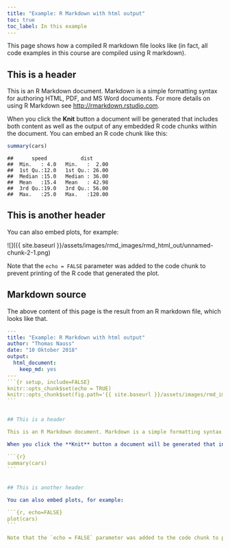 ```yaml
---
title: "Example: R Markdown with html output"
toc: true
toc_label: In this example
---
```


This page shows how a compiled R markdown file looks like (in fact, all code examples in this course are compiled using R markdown).

## This is a header

This is an R Markdown document. Markdown is a simple formatting syntax for authoring HTML, PDF, and MS Word documents. For more details on using R Markdown see <http://rmarkdown.rstudio.com>.

When you click the **Knit** button a document will be generated that includes both content as well as the output of any embedded R code chunks within the document. You can embed an R code chunk like this:


```r
summary(cars)
```

```
##      speed           dist       
##  Min.   : 4.0   Min.   :  2.00  
##  1st Qu.:12.0   1st Qu.: 26.00  
##  Median :15.0   Median : 36.00  
##  Mean   :15.4   Mean   : 42.98  
##  3rd Qu.:19.0   3rd Qu.: 56.00  
##  Max.   :25.0   Max.   :120.00
```


## This is another header

You can also embed plots, for example:

![]({{ site.baseurl }}/assets/images/rmd_images/rmd_html_out/unnamed-chunk-2-1.png)<!-- -->

Note that the `echo = FALSE` parameter was added to the code chunk to prevent printing of the R code that generated the plot.


## Markdown source
The above content of this page is the result from an R markdown file, which looks like that.
``````yaml
---
title: "Example: R Markdown with html output"
author: "Thomas Nauss"
date: "10 Oktober 2018"
output: 
  html_document: 
    keep_md: yes
---
```{r setup, include=FALSE}
knitr::opts_chunk$set(echo = TRUE)
knitr::opts_chunk$set(fig.path='{{ site.baseurl }}/assets/images/rmd_images/rmd_html_out/')
```


## This is a header

This is an R Markdown document. Markdown is a simple formatting syntax for authoring HTML, PDF, and MS Word documents. For more details on using R Markdown see <http://rmarkdown.rstudio.com>.

When you click the **Knit** button a document will be generated that includes both content as well as the output of any embedded R code chunks within the document. You can embed an R code chunk like this:

```{r}
summary(cars)
```


## This is another header

You can also embed plots, for example:

```{r, echo=FALSE}
plot(cars)
```

Note that the `echo = FALSE` parameter was added to the code chunk to prevent printing of the R code that generated the plot.
``````
